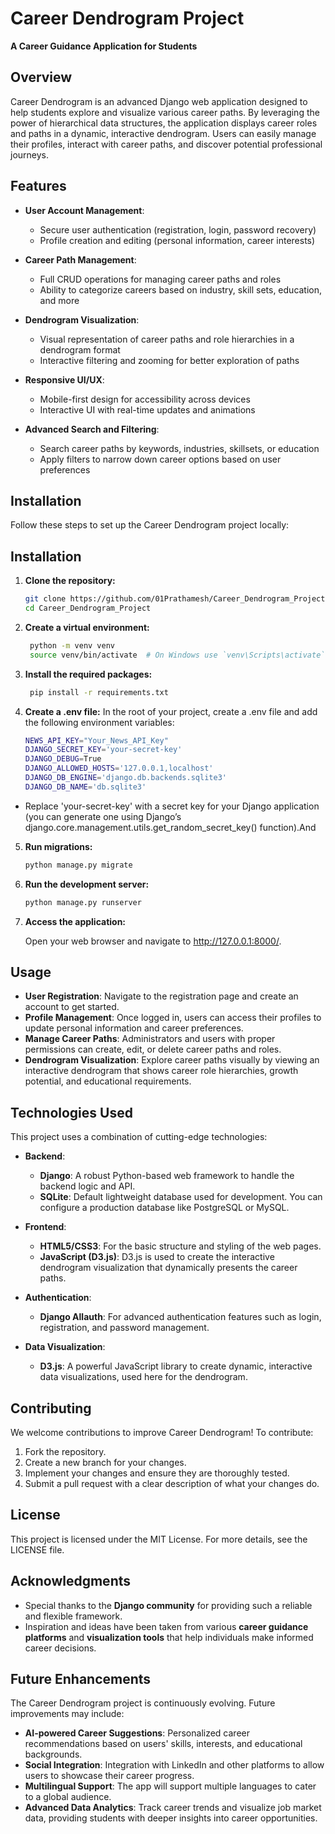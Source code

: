 # Career Dendrogram Project
**A Career Guidance Application for Students**

## Overview

Career Dendrogram is an advanced Django web application designed to help students explore and visualize various career paths. By leveraging the power of hierarchical data structures, the application displays career roles and paths in a dynamic, interactive dendrogram. Users can easily manage their profiles, interact with career paths, and discover potential professional journeys.

## Features

- **User Account Management**: 
   - Secure user authentication (registration, login, password recovery)
   - Profile creation and editing (personal information, career interests)
  
- **Career Path Management**: 
   - Full CRUD operations for managing career paths and roles
   - Ability to categorize careers based on industry, skill sets, education, and more
  
- **Dendrogram Visualization**: 
   - Visual representation of career paths and role hierarchies in a dendrogram format
   - Interactive filtering and zooming for better exploration of paths

- **Responsive UI/UX**: 
   - Mobile-first design for accessibility across devices
   - Interactive UI with real-time updates and animations

- **Advanced Search and Filtering**: 
   - Search career paths by keywords, industries, skillsets, or education
   - Apply filters to narrow down career options based on user preferences

## Installation

Follow these steps to set up the Career Dendrogram project locally:


## Installation

1. **Clone the repository:**

   ```bash
   git clone https://github.com/01Prathamesh/Career_Dendrogram_Project.git
   cd Career_Dendrogram_Project

2. **Create a virtual environment:**

   ```bash
    python -m venv venv
    source venv/bin/activate  # On Windows use `venv\Scripts\activate`

3. **Install the required packages:**

   ```bash
    pip install -r requirements.txt

4. **Create a .env file:**
In the root of your project, create a .env file and add the following environment variables:
   ```bash
   NEWS_API_KEY="Your_News_API_Key"
   DJANGO_SECRET_KEY='your-secret-key'
   DJANGO_DEBUG=True
   DJANGO_ALLOWED_HOSTS='127.0.0.1,localhost'
   DJANGO_DB_ENGINE='django.db.backends.sqlite3'
   DJANGO_DB_NAME='db.sqlite3'
   ```
- Replace 'your-secret-key' with a secret key for your Django application (you can generate one using Django’s django.core.management.utils.get_random_secret_key() function).And 

5. **Run migrations:**

   ```bash
   python manage.py migrate

6. **Run the development server:**

   ```bash
   python manage.py runserver

7. **Access the application:**

    Open your web browser and navigate to http://127.0.0.1:8000/.


## Usage

- **User Registration**: Navigate to the registration page and create an account to get started.
- **Profile Management**: Once logged in, users can access their profiles to update personal information and career preferences.
- **Manage Career Paths**: Administrators and users with proper permissions can create, edit, or delete career paths and roles.
- **Dendrogram Visualization**: Explore career paths visually by viewing an interactive dendrogram that shows career role hierarchies, growth potential, and educational requirements.

## Technologies Used

This project uses a combination of cutting-edge technologies:

- **Backend**:
    - **Django**: A robust Python-based web framework to handle the backend logic and API.
    - **SQLite**: Default lightweight database used for development. You can configure a production database like PostgreSQL or MySQL.
  
- **Frontend**:
    - **HTML5/CSS3**: For the basic structure and styling of the web pages.
    - **JavaScript (D3.js)**: D3.js is used to create the interactive dendrogram visualization that dynamically presents the career paths.
  
- **Authentication**:
    - **Django Allauth**: For advanced authentication features such as login, registration, and password management.

- **Data Visualization**:
    - **D3.js**: A powerful JavaScript library to create dynamic, interactive data visualizations, used here for the dendrogram.

## Contributing

We welcome contributions to improve Career Dendrogram! To contribute:

1. Fork the repository.
2. Create a new branch for your changes.
3. Implement your changes and ensure they are thoroughly tested.
4. Submit a pull request with a clear description of what your changes do.

## License

This project is licensed under the MIT License. For more details, see the LICENSE file.

## Acknowledgments

- Special thanks to the **Django community** for providing such a reliable and flexible framework.
- Inspiration and ideas have been taken from various **career guidance platforms** and **visualization tools** that help individuals make informed career decisions.

## Future Enhancements

The Career Dendrogram project is continuously evolving. Future improvements may include:

- **AI-powered Career Suggestions**: Personalized career recommendations based on users' skills, interests, and educational backgrounds.
- **Social Integration**: Integration with LinkedIn and other platforms to allow users to showcase their career progress.
- **Multilingual Support**: The app will support multiple languages to cater to a global audience.
- **Advanced Data Analytics**: Track career trends and visualize job market data, providing students with deeper insights into career opportunities.

